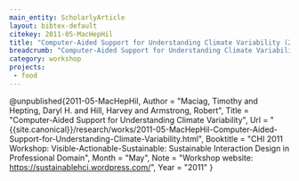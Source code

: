 ```yaml
---
main_entity: ScholarlyArticle
layout: bibtex-default
citekey: 2011-05-MacHepHil
title: "Computer-Aided Support for Understanding Climate Variability (2011)"
breadcrumb: "Computer-Aided Support for Understanding Climate Variability (2011)"
category: workshop
projects:
 - food
---
```

@unpublished{2011-05-MacHepHil,
	Author =  "Maciag, Timothy and Hepting, Daryl H. and Hill, Harvey and Armstrong, Robert",
	Title =  "Computer-Aided Support for Understanding Climate Variability",
	Url = \"{{site.canonical}}/research/works/2011-05-MacHepHil-Computer-Aided-Support-for-Understanding-Climate-Variability.html\",
	Booktitle =  "CHI 2011 Workshop: Visible-Actionable-Sustainable: Sustainable Interaction Design in Professional Domain",
	Month =  "May",
	Note =  "Workshop website: https://sustainablehci.wordpress.com/",
	Year =  "2011"
}
